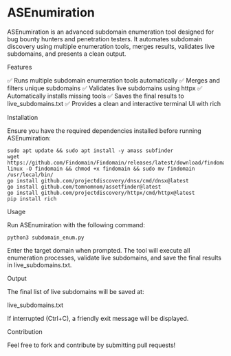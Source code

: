 # ASEnumiration

ASEnumiration is an advanced subdomain enumeration tool designed for bug bounty hunters and penetration testers. It automates subdomain discovery using multiple enumeration tools, merges results, validates live subdomains, and presents a clean output.

Features

✅ Runs multiple subdomain enumeration tools automatically
✅ Merges and filters unique subdomains
✅ Validates live subdomains using httpx
✅ Automatically installs missing tools
✅ Saves the final results to live_subdomains.txt
✅ Provides a clean and interactive terminal UI with rich

Installation

Ensure you have the required dependencies installed before running ASEnumiration:

```
sudo apt update && sudo apt install -y amass subfinder
wget https://github.com/Findomain/Findomain/releases/latest/download/findomain-linux -O findomain && chmod +x findomain && sudo mv findomain /usr/local/bin/
go install github.com/projectdiscovery/dnsx/cmd/dnsx@latest
go install github.com/tomnomnom/assetfinder@latest
go install github.com/projectdiscovery/httpx/cmd/httpx@latest
pip install rich
```

Usage

Run ASEnumiration with the following command:

`python3 subdomain_enum.py`

Enter the target domain when prompted. The tool will execute all enumeration processes, validate live subdomains, and save the final results in live_subdomains.txt.

Output

The final list of live subdomains will be saved at:

live_subdomains.txt

If interrupted (Ctrl+C), a friendly exit message will be displayed.

Contribution

Feel free to fork and contribute by submitting pull requests!
